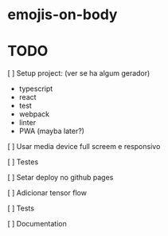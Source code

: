 # emojis-on-body

# TODO

[ ] Setup project:  (ver se ha algum gerador)
- typescript
- react
- test
- webpack
- linter
- PWA (mayba later?)

[ ] Usar media device full screem e responsivo

[ ] Testes

[ ] Setar deploy no github pages

[ ] Adicionar tensor flow

[ ] Tests

[ ] Documentation